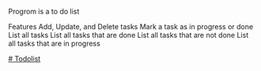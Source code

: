 Progrom is a to do list

Features
 Add, Update, and Delete tasks
 Mark a task as in progress or done
 List all tasks
 List all tasks that are done
 List all tasks that are not done
 List all tasks that are in progress


[# Todolist](https://roadmap.sh/projects/task-tracker)

